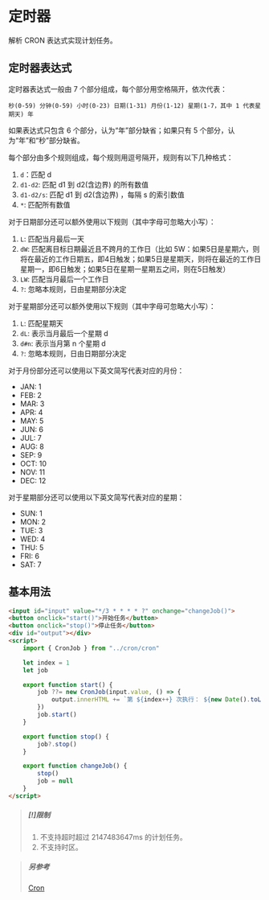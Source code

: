 # 定时器
解析 CRON 表达式实现计划任务。

## 定时器表达式
定时器表达式一般由 7 个部分组成，每个部分用空格隔开，依次代表：
```
秒(0-59) 分钟(0-59) 小时(0-23) 日期(1-31) 月份(1-12) 星期(1-7，其中 1 代表星期天) 年
```
如果表达式只包含 6 个部分，认为“年”部分缺省；如果只有 5 个部分，认为“年”和“秒”部分缺省。

每个部分由多个规则组成，每个规则用逗号隔开，规则有以下几种格式：
1. `d`：匹配 d
2. `d1-d2`: 匹配 d1 到 d2(含边界) 的所有数值
3. `d1-d2/s`: 匹配 d1 到 d2(含边界) ，每隔 s 的索引数值
4. `*`: 匹配所有数值

对于日期部分还可以额外使用以下规则（其中字母可忽略大小写）：
1. `L`: 匹配当月最后一天
2. `dW`: 匹配离目标日期最近且不跨月的工作日（比如 5W：如果5日是星期六，则将在最近的工作日期五，即4日触发；如果5日是星期天，则将在最近的工作日星期一，即6日触发；如果5日在星期一星期五之间，则在5日触发）
3. `LW`: 匹配当月最后一个工作日
4. `?`: 忽略本规则，日由星期部分决定

对于星期部分还可以额外使用以下规则（其中字母可忽略大小写）：
1. `L`: 匹配星期天
2. `dL`: 表示当月最后一个星期 d
3. `d#n`: 表示当月第 n 个星期 d
4. `?`: 忽略本规则，日由日期部分决定

对于月份部分还可以使用以下英文简写代表对应的月份：
- JAN: 1
- FEB: 2
- MAR: 3
- APR: 4
- MAY: 5
- JUN: 6
- JUL: 7
- AUG: 8
- SEP: 9
- OCT: 10
- NOV: 11
- DEC: 12

对于星期部分还可以使用以下英文简写代表对应的星期：
- SUN: 1
- MON: 2
- TUE: 3
- WED: 4
- THU: 5
- FRI: 6
- SAT: 7

## 基本用法

```html demo .doc
<input id="input" value="*/3 * * * * ?" onchange="changeJob()">
<button onclick="start()">开始任务</button>
<button onclick="stop()">停止任务</button>
<div id="output"></div>
<script>
    import { CronJob } from "../cron/cron"

    let index = 1
    let job

    export function start() {
        job ??= new CronJob(input.value, () => {
            output.innerHTML += `第 ${index++} 次执行： ${new Date().toLocaleString()} <br>`
        })
        job.start()
    }

    export function stop() {
        job?.stop()
    }

    export function changeJob() {
        stop()
        job = null
    }
</script>
```

> ##### [!]限制
> 1. 不支持超时超过 2147483647ms 的计划任务。
> 2. 不支持时区。

> ##### 另参考
> [Cron](https://en.wikipedia.org/wiki/Cron)